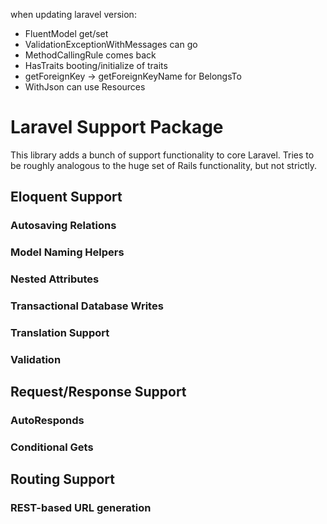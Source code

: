 when updating laravel version:

 - FluentModel get/set
 - ValidationExceptionWithMessages can go
 - MethodCallingRule comes back
 - HasTraits booting/initialize of traits
 - getForeignKey -> getForeignKeyName for BelongsTo
- WithJson can use Resources


# Laravel Support Package

This library adds a bunch of support functionality to core Laravel. Tries to be roughly analogous to
the huge set of Rails functionality, but not strictly.

## Eloquent Support

### Autosaving Relations

### Model Naming Helpers

### Nested Attributes

### Transactional Database Writes

### Translation Support

### Validation

## Request/Response Support

### AutoResponds

### Conditional Gets

## Routing Support

### REST-based URL generation


